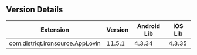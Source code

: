 ## Version Details

| Extension | Version | Android Lib | iOS Lib |
| --- | --- | --- | --- |
| com.distriqt.ironsource.AppLovin | 11.5.1 | 4.3.34 | 4.3.35 |
